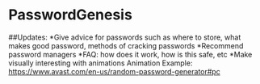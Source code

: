 ﻿# PasswordGenesis
##Updates:
*Give advice for passwords such as where to store, what makes good password, methods of cracking passwords
*Recommend password managers
*FAQ: how does it work, how is this safe, etc
*Make visually interesting with animations
Animation Example: https://www.avast.com/en-us/random-password-generator#pc




